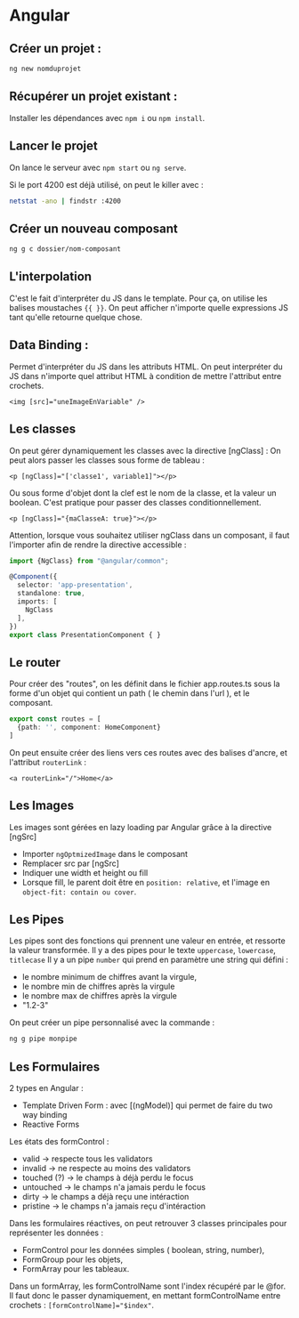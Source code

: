 # Angular

## Créer un projet : 

```bash
ng new nomduprojet
```

## Récupérer un projet existant : 
Installer les dépendances avec `npm i` ou `npm install`.

## Lancer le projet

On lance le serveur avec `npm start` ou `ng serve`.

Si le port 4200 est déjà utilisé, on peut le killer avec : 
```bash
netstat -ano | findstr :4200
```

## Créer un nouveau composant

```bash
ng g c dossier/nom-composant
```

## L'interpolation

C'est le fait d'interpréter du JS dans le template.
Pour ça, on utilise les balises moustaches `{{ }}`.
On peut afficher n'importe quelle expressions JS tant qu'elle retourne quelque chose.

## Data Binding : 

Permet d'interpréter du JS dans les attributs HTML.
On peut interpréter du JS dans n'importe quel attribut HTML à condition de mettre l'attribut entre crochets.

```angular2html
<img [src]="uneImageEnVariable" />
```

## Les classes

On peut gérer dynamiquement les classes avec la directive [ngClass] : 
On peut alors passer les classes sous forme de tableau : 
```angular2html
<p [ngClass]="['classe1', variable1]"></p>
```

Ou sous forme d'objet dont la clef est le nom de la classe, et la valeur un boolean.
C'est pratique pour passer des classes conditionnellement.

```angular2html
<p [ngClass]="{maClasseA: true}"></p>
```

Attention, lorsque vous souhaitez utiliser ngClass dans un composant, il faut l'importer afin de rendre la directive accessible : 

```ts
import {NgClass} from "@angular/common";

@Component({
  selector: 'app-presentation',
  standalone: true,
  imports: [
    NgClass
  ],
})
export class PresentationComponent { }
```

## Le router

Pour créer des "routes", on les définit dans le fichier app.routes.ts sous la forme d'un objet
qui contient un path ( le chemin dans l'url ), et le composant.

```ts
export const routes = [
  {path: '', component: HomeComponent}
]
```

On peut ensuite créer des liens vers ces routes avec des balises d'ancre, et l'attribut `routerLink` : 
```angular2html
<a routerLink="/">Home</a>
```

## Les Images

Les images sont gérées en lazy loading par Angular grâce à la directive [ngSrc]
- Importer `ngOptmizedImage` dans le composant
- Remplacer src par [ngSrc]
- Indiquer une width et height ou fill
- Lorsque fill, le parent doit être en `position: relative`, et l'image en `object-fit: contain ou cover`.

## Les Pipes

Les pipes sont des fonctions qui prennent une valeur en entrée, et ressorte la valeur transformée.
Il y a des pipes pour le texte ``uppercase``, `lowercase`, `titlecase`
Il y a un pipe ``number`` qui prend en paramètre une string qui défini : 
- le nombre minimum de chiffres avant la virgule,
- le nombre min de chiffres après la virgule
- le nombre max de chiffres après la virgule
- "1.2-3"

On peut créer un pipe personnalisé avec la commande :
```bash
ng g pipe monpipe
```

## Les Formulaires

2 types en Angular : 
- Template Driven Form : avec [(ngModel)] qui permet de faire du two way binding
- Reactive Forms

Les états des formControl :
- valid -> respecte tous les validators
- invalid -> ne respecte au moins des validators
- touched (?) -> le champs à déjà perdu le focus
- untouched -> le champs n'a jamais perdu le focus
- dirty -> le champs a déjà reçu une intéraction
- pristine -> le champs n'a jamais reçu d'intéraction

Dans les formulaires réactives, on peut retrouver 3 classes principales pour représenter les données :
- FormControl pour les données simples ( boolean, string, number),
- FormGroup pour les objets,
- FormArray pour les tableaux.

Dans un formArray, les formControlName sont l'index récupéré par le @for.
Il faut donc le passer dynamiquement, en mettant formControlName entre crochets :
`[formControlName]="$index"`.
